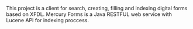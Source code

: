 This project is a client for search, creating, filling and indexing digital forms based on XFDL.
Mercury Forms is a Java RESTFUL web service with Lucene API for indexing proccess.